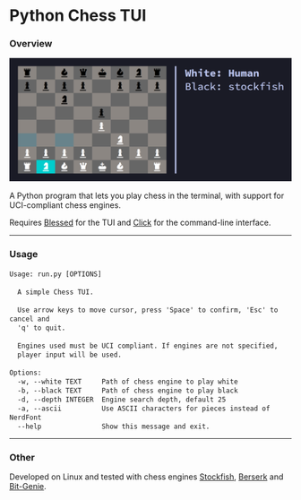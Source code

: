# Python Chess TUI

### Overview

<img src="assets/images/tui_screenshot.png" width="600"/>

A Python program that lets you play chess in the terminal, with support for UCI-compliant chess engines.

Requires [Blessed](https://github.com/jquast/blessed) for the TUI and [Click](https://github.com/pallets/click) for the command-line interface.

---

### Usage
```
Usage: run.py [OPTIONS]

  A simple Chess TUI.

  Use arrow keys to move cursor, press 'Space' to confirm, 'Esc' to cancel and
  'q' to quit.

  Engines used must be UCI compliant. If engines are not specified,
  player input will be used.

Options:
  -w, --white TEXT     Path of chess engine to play white
  -b, --black TEXT     Path of chess engine to play black
  -d, --depth INTEGER  Engine search depth, default 25
  -a, --ascii          Use ASCII characters for pieces instead of NerdFont
  --help               Show this message and exit.
```
---

### Other

Developed on Linux and tested with chess engines [Stockfish](https://github.com/official-stockfish/Stockfish), [Berserk](https://github.com/jhonnold/berserk) and [Bit-Genie](https://github.com/Aryan1508/Bit-Genie).
